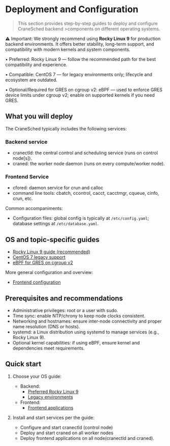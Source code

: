 # Deployment and Configuration

>This section provides step-by-step guides to deploy and configure CraneSched backend >components on different operating systems.

⚠️ Important: We strongly recommend using **Rocky Linux 9** for production backend environments. It offers better stability, long-term support, and compatibility with modern kernels and system components.

• Preferred: Rocky Linux 9 — follow the recommended path for the best compatibility and experience.

• Compatible: CentOS 7 — for legacy environments only; lifecycle and ecosystem are outdated.

• Optional/Required for GRES on cgroup v2: eBPF — used to enforce GRES device limits under cgroup v2; enable on supported kernels if you need GRES.

## What you will deploy

The CraneSched typically includes the following services:

### Backend service
- cranectld: the central control and scheduling service (runs on control node[s]).
- craned: the worker node daemon (runs on every compute/worker node).

### Frontend Service
- cfored: daemon service for crun and calloc
- command line tools: cbatch, ccontrol, cacct, cacctmgr, cqueue, cinfo, crun, etc.

Common accompaniments:

- Configuration files: global config is typically at `/etc/config.yaml`; database settings at `/etc/database.yaml`.

## OS and topic-specific guides

- [Rocky Linux 9 guide (recommended)](./Backend/Rocky9.md)
- [CentOS 7 legacy support](./Backend/Centos7.md)
- [eBPF for GRES on cgroup v2](./Backend/EBPF.md)

More general configuration and overview:

- [Frontend configuration](./Frontend.md)

## Prerequisites and recommendations

- Administrative privileges: root or a user with sudo.
- Time sync: enable NTP/chrony to keep node clocks consistent.
- Networking and hostnames: ensure inter-node connectivity and proper name resolution (DNS or hosts).
- systemd: a Linux distribution using systemd to manage services (e.g., Rocky Linux 9).
- Optional kernel capabilities: if using eBPF, ensure kernel and dependencies meet requirements.

## Quick start

1) Choose your OS guide:
    - Backend:
        - [Preferred Rocky Linux 9](./Backend/Rocky9.md)
        - [Legacy environments](./Backend/Centos7.md)
    - Frontend:
        - [Frontend applications](./Frontend.md)

2) Install and start services per the guide:
    - Configure and start cranectld (control node)
    - Deploy and start craned on all worker nodes
    - Deploy frontend applications on all node(cranectld and craned).
